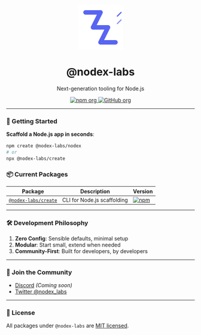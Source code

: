 <div align="center">
  <img width="120" alt="Nodex Labs Logo" src="https://raw.githubusercontent.com/nodex-labs/brand/4664bcaa1c79b03f8c7b4f4b6dc1ed9b1a5ec397/nodex-logo.svg?token=AOW2VXQAVGMCYLUAYOY2A7DH5DO76">  
  <h1>@nodex-labs</h1>
  <p>Next-generation tooling for Node.js</p>
  <a href="https://www.npmjs.com/org/nodex-labs">
    <img alt="npm org" src="https://img.shields.io/badge/npm-%40nodex--labs-CC3534">
  </a>
  <a href="https://github.com/nodex-labs">
    <img alt="GitHub org" src="https://img.shields.io/badge/GitHub-nodex--labs-181717">
  </a>
</div>

---

### 🚀 Getting Started  
**Scaffold a Node.js app in seconds**:  
```bash
npm create @nodex-labs/nodex
# or 
npx @nodex-labs/create
```

### 📦 Current Packages  
| Package               | Description                  | Version                       |
|-----------------------|------------------------------|-------------------------------|
| [`@nodex-labs/create`](https://github.com/nodex-labs/create) | CLI for Node.js scaffolding | [![npm](https://img.shields.io/npm/v/@nodex-labs/create)]() |

---

### 🛠 Development Philosophy  
1. **Zero Config**: Sensible defaults, minimal setup  
2. **Modular**: Start small, extend when needed  
3. **Community-First**: Built for developers, by developers  

---

### 💬 Join the Community  
- [Discord](#) *(Coming soon)*  
- [Twitter @nodex_labs](#) 

---

### 📜 License  
All packages under `@nodex-labs` are [MIT licensed](https://github.com/nodex-labs/.github/blob/main/LICENSE).
